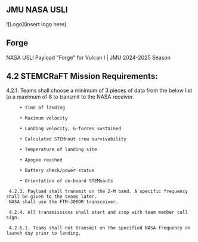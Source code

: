 
## JMU NASA USLI
![Logo](insert logo here)


## Forge

NASA USLI Payload "Forge" for Vulcan I | JMU 2024-2025 Season
## 4.2 STEMCRaFT Mission Requirements:

4.2.1. Teams shall choose a minimum of 3 pieces of data from the below list to a maximum of 8 to
     transmit to the NASA receiver.
  
         • Time of landing

         • Maximum velocity
    
         • Landing velocity, G-forces sustained
    
         • Calculated STEMnaut crew survivability
    
         • Temperature of landing site
    
         • Apogee reached
    
         • Battery check/power status
    
         • Orientation of on-board STEMnauts

     4.2.3. Payload shall transmit on the 2-M band. A specific frequency shall be given to the teams later.
     NASA shall use the FTM-300DR transceiver.

     4.2.4. All transmissions shall start and stop with team member call sign.

     4.2.6.1. Teams shall not transmit on the specified NASA frequency on launch day prior to landing.
